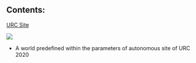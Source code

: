 ## Contents:

[URC Site](https://github.com/leander-dsouza/Gazebo/tree/master/rhinoceROS/src/realsense_gazebo_plugin/worlds/urc.world)

![](https://user-images.githubusercontent.com/45683974/66712271-c3209000-edb7-11e9-838e-dc55b6cf72cf.jpeg)

- A world predefined within the parameters of autonomous site of URC 2020
